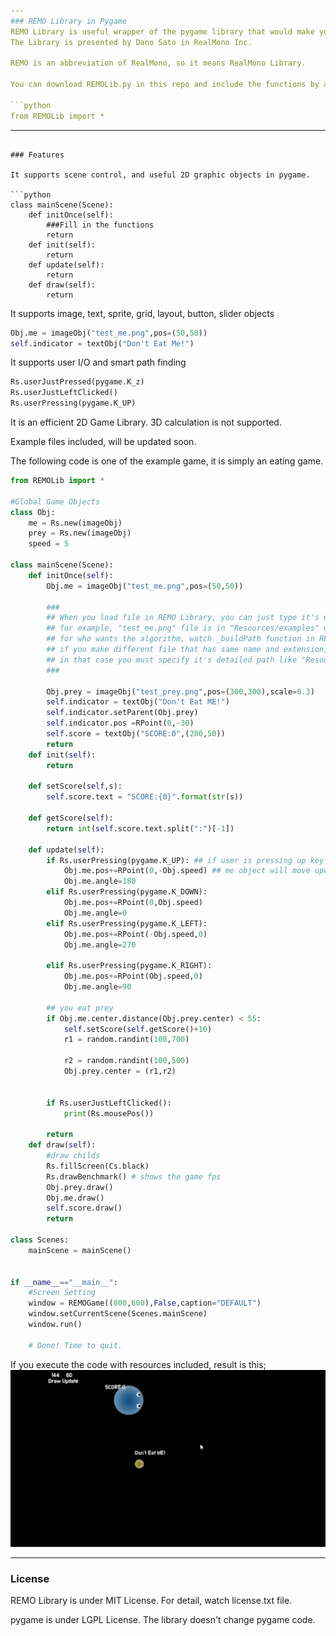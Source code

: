 ```yaml
---
### REMO Library in Pygame 
REMO Library is useful wrapper of the pygame library that would make your game-making easier.
The Library is presented by Dano Sato in RealMono Inc.

REMO is an abbreviation of RealMono, so it means RealMono Library.

You can download REMOLib.py in this repo and include the functions by adding this one line in your python code;

```python
from REMOLib import *
```




---
```

### Features

It supports scene control, and useful 2D graphic objects in pygame.

```python
class mainScene(Scene):
    def initOnce(self):
        ###Fill in the functions
        return
    def init(self):
        return
    def update(self):
        return
    def draw(self):
        return
```

It supports image, text, sprite, grid, layout, button, slider objects

```python
Obj.me = imageObj("test_me.png",pos=(50,50))
self.indicator = textObj("Don't Eat Me!")
```

It supports user I/O and smart path finding

```python
Rs.userJustPressed(pygame.K_z)
Rs.userJustLeftClicked()
Rs.userPressing(pygame.K_UP)
```


It is an efficient 2D Game Library. 3D calculation is not supported.

Example files included, will be updated soon.

The following code is one of the example game, it is simply an eating game.

```python
from REMOLib import *

#Global Game Objects 
class Obj:
    me = Rs.new(imageObj)
    prey = Rs.new(imageObj)
    speed = 5

class mainScene(Scene):
    def initOnce(self):
        Obj.me = imageObj("test_me.png",pos=(50,50)) 

        ###
        ## When you load file in REMO Library, you can just type it's name. you don't have to specify it's folder. 
        ## for example, "test_me.png" file is in "Resources/examples" directory. the Library would automatically find it.
        ## for who wants the algorithm, watch _buildPath function in REMOLib.py
        ## if you make different file that has same name and extension, and in different directories, it would cause file conflicts. (* the conflicts would be mentioned in your terminal)
        ## in that case you must specify it's detailed path like "Resources/Examples/test.png". I'd recommend not to use the same name for your game assets.
        ###

        Obj.prey = imageObj("test_prey.png",pos=(300,300),scale=0.3)
        self.indicator = textObj("Don't Eat ME!")
        self.indicator.setParent(Obj.prey)
        self.indicator.pos =RPoint(0,-30)
        self.score = textObj("SCORE:0",(200,50))
        return
    def init(self):
        return
    
    def setScore(self,s):
        self.score.text = "SCORE:{0}".format(str(s))

    def getScore(self):
        return int(self.score.text.split(":")[-1])

    def update(self):
        if Rs.userPressing(pygame.K_UP): ## if user is pressing up key in the keyboard
            Obj.me.pos+=RPoint(0,-Obj.speed) ## me object will move upward
            Obj.me.angle=180
        elif Rs.userPressing(pygame.K_DOWN):
            Obj.me.pos+=RPoint(0,Obj.speed)
            Obj.me.angle=0
        elif Rs.userPressing(pygame.K_LEFT):
            Obj.me.pos+=RPoint(-Obj.speed,0)
            Obj.me.angle=270

        elif Rs.userPressing(pygame.K_RIGHT):
            Obj.me.pos+=RPoint(Obj.speed,0)
            Obj.me.angle=90

        ## you eat prey
        if Obj.me.center.distance(Obj.prey.center) < 55:
            self.setScore(self.getScore()+10)
            r1 = random.randint(100,700)

            r2 = random.randint(100,500)
            Obj.prey.center = (r1,r2)


        if Rs.userJustLeftClicked():
            print(Rs.mousePos())

        return
    def draw(self):
        #draw childs
        Rs.fillScreen(Cs.black)
        Rs.drawBenchmark() # shows the game fps
        Obj.prey.draw()
        Obj.me.draw()
        self.score.draw()
        return

class Scenes:
    mainScene = mainScene()


if __name__=="__main__":
    #Screen Setting
    window = REMOGame((800,600),False,caption="DEFAULT")
    window.setCurrentScene(Scenes.mainScene)
    window.run()

    # Done! Time to quit.
```

If you execute the code with resources included, result is this;
![](https://github.com/Dano-Sato/REMO-Library-in-pygame/blob/main/example_game.gif)


---
### License

REMO Library is under MIT License. For detail, watch license.txt file.

pygame is under LGPL License. The library doesn't change pygame code.
